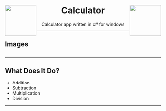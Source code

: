<h1 align="center"><img src="./images/Logo.ico" align="left" width="100" height="100"> Calculator <img src="./images/Logo.ico" align="right" width="100" height="100"></h1>
<p align="center">Calculator app written in c# for windows</p>

----

## Images

<img src="">

----

## What Does It Do?

- Addition
- Subtraction
- Multiplication
- Division

----
